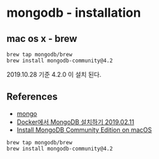 # mongodb - installation


## mac os x - brew
```
brew tap mongodb/brew
brew install mongodb-community@4.2
```
2019.10.28 기준 4.2.0 이 설치 된다.

## References
* [mongo](https://hub.docker.com/_/mongo)
* [Docker에서 MongoDB 설치하기 2019.02.11](https://elfinlas.github.io/2019/02/11/docker-on-mongo/)
* [Install MongoDB Community Edition on macOS](https://docs.mongodb.com/manual/tutorial/install-mongodb-on-os-x/)
```
brew tap mongodb/brew
brew install mongodb-community@4.2
```
